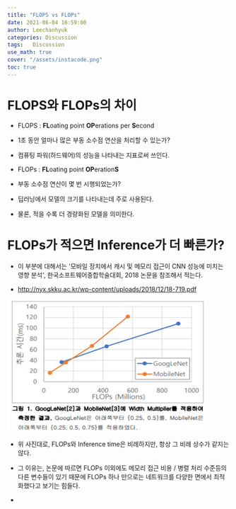 ```yaml
---
title: "FLOPS vs FLOPs"
date: 2021-06-04 16:59:00
author: Leechanhyuk
categories: Discussion
tags:	Discussion
use_math: true
cover: "/assets/instacode.png"
toc: true
---
```


# FLOPS와 FLOPs의 차이

 - FLOPS : **FL**oating point **OP**erations per **S**econd

 - 1초 동안 얼마나 많은 부동 소수점 연산을 처리할 수 있는가?

 - 컴퓨팅 파워(하드웨어)의 성능을 나타내는 지표로써 쓰인다.

 - FLOPs : **FL**oating point **OP**eration**S**

 - 부동 소수점 연산이 몇 번 시행되었는가?

 - 딥러닝에서 모델의 크기를 나타내는데 주로 사용된다.

 - 물론, 적을 수록 더 경량화된 모델을 의미한다.

# FLOPs가 적으면 Inference가 더 빠른가?

 - 이 부분에 대해서는 '모바일 장치에서 캐시 및 메모리 접근이 CNN 성능에 미치는 영향 분석', 한국소프트웨어종합학술대회, 2018 논문을 참조해서 적는다.

 - http://nyx.skku.ac.kr/wp-content/uploads/2018/12/18-719.pdf 

 <img src="/assets/image/FLOPS/one.PNG" width="450px" height="300px" title="title" alt="title">

 - 위 사진대로, FLOPs와 Inference time은 비례하지만, 항상 그 비례 상수가 같지는 않다.

 - 그 이유는, 논문에 따르면 FLOPs 이외에도 메모리 접근 비용 / 병렬 처리 수준등의 다른 변수들이 있기 때문에 FLOPs 하나 만으로는 네트워크를 다양한 면에서 최적화했다고 보기는 힘들다.

 -  